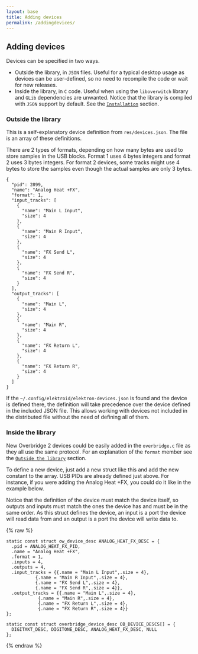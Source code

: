 ```yaml
---
layout: base
title: Adding devices
permalink: /addingdevices/
---
```


## Adding devices

Devices can be specified in two ways.

* Outside the library, in `JSON` files. Useful for a typical desktop usage as devices can be user-defined, so no need to recompile the code or wait for new releases.
* Inside the library, in `C` code. Useful when using the `liboverwitch` library and `GLib` dependencies are unwanted. Notice that the library is compiled with `JSON` support by default. See the [`Installation`](#Installation) section.

### Outside the library

This is a self-explanatory device definition from `res/devices.json`. The file is an array of these definitions.

There are 2 types of formats, depending on how many bytes are used to store samples in the USB blocks. Format 1 uses 4 bytes integers and format 2 uses 3 bytes integers. For format 2 devices, some tracks might use 4 bytes to store the samples even though the actual samples are only 3 bytes.

```
{
  "pid": 2899,
  "name": "Analog Heat +FX",
  "format": 1,
  "input_tracks": [
    {
      "name": "Main L Input",
      "size": 4
    },
    {
      "name": "Main R Input",
      "size": 4
    },
    {
      "name": "FX Send L",
      "size": 4
    },
    {
      "name": "FX Send R",
      "size": 4
    }
  ],
  "output_tracks": [
    {
      "name": "Main L",
      "size": 4
    },
    {
      "name": "Main R",
      "size": 4
    },
    {
      "name": "FX Return L",
      "size": 4
    },
    {
      "name": "FX Return R",
      "size": 4
    }
  ]
}
```

If the `~/.config/elektroid/elektron-devices.json` is found and the device is defined there, the definition will take precedence over the device defined in the included JSON file. This allows working with devices not included in the distributed file without the need of defining all of them.

### Inside the library

New Overbridge 2 devices could be easily added in the `overbridge.c` file as they all use the same protocol. For an explanation of the `format` member see the [`Outside the library`](###outside-the-library) section.

To define a new device, just add a new struct like this and add the new constant to the array. USB PIDs are already defined just above. For instance, if you were adding the Analog Heat +FX, you could do it like in the example below.

Notice that the definition of the device must match the device itself, so outputs and inputs must match the ones the device has and must be in the same order. As this struct defines the device, an input is a port the device will read data from and an output is a port the device will write data to.

{% raw %}
```
static const struct ow_device_desc ANALOG_HEAT_FX_DESC = {
  .pid = ANALOG_HEAT_FX_PID,
  .name = "Analog Heat +FX",
  .format = 1,
  .inputs = 4,
  .outputs = 4,
  .input_tracks = {{.name = "Main L Input",.size = 4},
		   {.name = "Main R Input",.size = 4},
		   {.name = "FX Send L",.size = 4},
		   {.name = "FX Send R",.size = 4}},
  .output_tracks = {{.name = "Main L",.size = 4},
		    {.name = "Main R",.size = 4},
		    {.name = "FX Return L",.size = 4},
		    {.name = "FX Return R",.size = 4}}
};

static const struct overbridge_device_desc OB_DEVICE_DESCS[] = {
  DIGITAKT_DESC, DIGITONE_DESC, ANALOG_HEAT_FX_DESC, NULL
};
```
{% endraw %}
